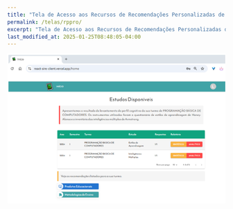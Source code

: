 ```yaml
---
title: "Tela de Acesso aos Recursos de Recomendações Personalizadas de Objetos Educacionais e Metodologias de Ensino do Professor"
permalink: /telas/rppro/
excerpt: "Tela de Acesso aos Recursos de Recomendações Personalizadas de Objetos Educacionais e Metodologias de Ensino do Professor"
last_modified_at: 2025-01-25T08:48:05-04:00
---
```


![telas](/assets/images/tela36.PNG)